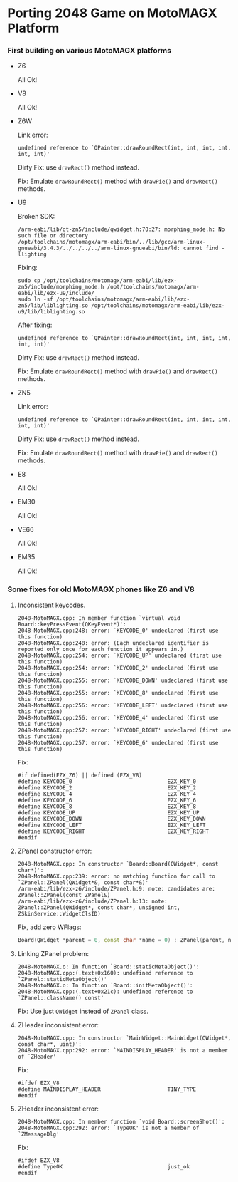 Porting 2048 Game on MotoMAGX Platform
======================================

### First building on various MotoMAGX platforms

* Z6

    All Ok!

* V8

    All Ok!

* Z6W

    Link error:

    ```
    undefined reference to `QPainter::drawRoundRect(int, int, int, int, int, int)'
    ```

    Dirty Fix: use `drawRect()` method instead.

    Fix: Emulate `drawRoundRect()` method with `drawPie()` and `drawRect()` methods.

* U9

    Broken SDK:

    ```
    /arm-eabi/lib/qt-zn5/include/qwidget.h:70:27: morphing_mode.h: No such file or directory
    /opt/toolchains/motomagx/arm-eabi/bin/../lib/gcc/arm-linux-gnueabi/3.4.3/../../../../arm-linux-gnueabi/bin/ld: cannot find -llighting
    ```

    Fixing:

    ```
    sudo cp /opt/toolchains/motomagx/arm-eabi/lib/ezx-zn5/include/morphing_mode.h /opt/toolchains/motomagx/arm-eabi/lib/ezx-u9/include/
    sudo ln -sf /opt/toolchains/motomagx/arm-eabi/lib/ezx-zn5/lib/liblighting.so /opt/toolchains/motomagx/arm-eabi/lib/ezx-u9/lib/liblighting.so
    ```

    After fixing:

    ```
    undefined reference to `QPainter::drawRoundRect(int, int, int, int, int, int)'
    ```

    Dirty Fix: use `drawRect()` method instead.

    Fix: Emulate `drawRoundRect()` method with `drawPie()` and `drawRect()` methods.

* ZN5

    Link error:

    ```
    undefined reference to `QPainter::drawRoundRect(int, int, int, int, int, int)'
    ```

    Dirty Fix: use `drawRect()` method instead.

    Fix: Emulate `drawRoundRect()` method with `drawPie()` and `drawRect()` methods.

* E8

    All Ok!

* EM30

    All Ok!

* VE66

    All Ok!

* EM35

    All Ok!

### Some fixes for old MotoMAGX phones like Z6 and V8

1. Inconsistent keycodes.

    ```
    2048-MotoMAGX.cpp: In member function `virtual void Board::keyPressEvent(QKeyEvent*)':
    2048-MotoMAGX.cpp:248: error: `KEYCODE_0' undeclared (first use this function)
    2048-MotoMAGX.cpp:248: error: (Each undeclared identifier is reported only once for each function it appears in.)
    2048-MotoMAGX.cpp:254: error: `KEYCODE_UP' undeclared (first use this function)
    2048-MotoMAGX.cpp:254: error: `KEYCODE_2' undeclared (first use this function)
    2048-MotoMAGX.cpp:255: error: `KEYCODE_DOWN' undeclared (first use this function)
    2048-MotoMAGX.cpp:255: error: `KEYCODE_8' undeclared (first use this function)
    2048-MotoMAGX.cpp:256: error: `KEYCODE_LEFT' undeclared (first use this function)
    2048-MotoMAGX.cpp:256: error: `KEYCODE_4' undeclared (first use this function)
    2048-MotoMAGX.cpp:257: error: `KEYCODE_RIGHT' undeclared (first use this function)
    2048-MotoMAGX.cpp:257: error: `KEYCODE_6' undeclared (first use this function)
    ```

    Fix:

    ```
    #if defined(EZX_Z6) || defined (EZX_V8)
    #define KEYCODE_0                              EZX_KEY_0
    #define KEYCODE_2                              EZX_KEY_2
    #define KEYCODE_4                              EZX_KEY_4
    #define KEYCODE_6                              EZX_KEY_6
    #define KEYCODE_8                              EZX_KEY_8
    #define KEYCODE_UP                             EZX_KEY_UP
    #define KEYCODE_DOWN                           EZX_KEY_DOWN
    #define KEYCODE_LEFT                           EZX_KEY_LEFT
    #define KEYCODE_RIGHT                          EZX_KEY_RIGHT
    #endif
    ```

2. ZPanel constructor error:

    ```
    2048-MotoMAGX.cpp: In constructor `Board::Board(QWidget*, const char*)':
    2048-MotoMAGX.cpp:239: error: no matching function for call to `ZPanel::ZPanel(QWidget*&, const char*&)'
    /arm-eabi/lib/ezx-z6/include/ZPanel.h:9: note: candidates are: ZPanel::ZPanel(const ZPanel&)
    /arm-eabi/lib/ezx-z6/include/ZPanel.h:13: note:                 ZPanel::ZPanel(QWidget*, const char*, unsigned int, ZSkinService::WidgetClsID)
    ```

    Fix, add zero WFlags:

    ```cpp
    Board(QWidget *parent = 0, const char *name = 0) : ZPanel(parent, name, /* WFlags */ 0) {
    ```

3. Linking ZPanel problem:

    ```
    2048-MotoMAGX.o: In function `Board::staticMetaObject()':
    2048-MotoMAGX.cpp:(.text+0x160): undefined reference to `ZPanel::staticMetaObject()'
    2048-MotoMAGX.o: In function `Board::initMetaObject()':
    2048-MotoMAGX.cpp:(.text+0x21c): undefined reference to `ZPanel::className() const'
    ```

    Fix: Use just `QWidget` instead of `ZPanel` class.

4. ZHeader inconsistent error:

    ```
    2048-MotoMAGX.cpp: In constructor `MainWidget::MainWidget(QWidget*, const char*, uint)':
    2048-MotoMAGX.cpp:292: error: `MAINDISPLAY_HEADER' is not a member of `ZHeader'
    ```

    Fix:

    ```
    #ifdef EZX_V8
    #define MAINDISPLAY_HEADER                     TINY_TYPE
    #endif
    ```

5. ZHeader inconsistent error:

    ```
    2048-MotoMAGX.cpp: In member function `void Board::screenShot()':
    2048-MotoMAGX.cpp:292: error: `TypeOK' is not a member of `ZMessageDlg'
    ```

    Fix:

    ```
    #ifdef EZX_V8
    #define TypeOK                                 just_ok
    #endif
    ```
